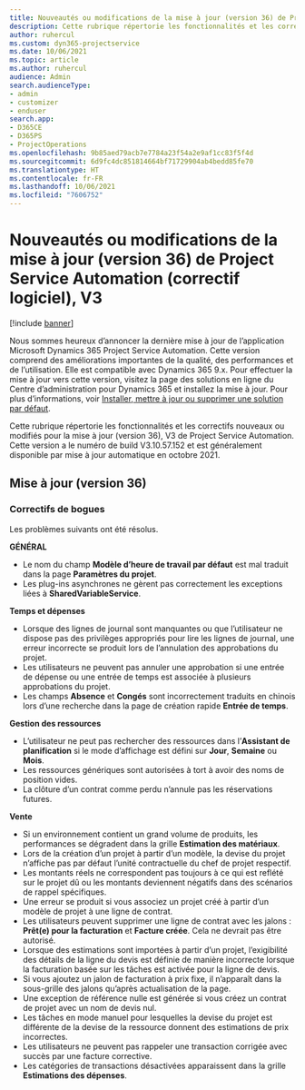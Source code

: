 ```yaml
---
title: Nouveautés ou modifications de la mise à jour (version 36) de Project Service Automation (correctif logiciel), V3
description: Cette rubrique répertorie les fonctionnalités et les correctifs disponibles dans la mise à jour de la version 36, V3 de Microsoft Dynamics 365 Project Service Automation.
author: ruhercul
ms.custom: dyn365-projectservice
ms.date: 10/06/2021
ms.topic: article
ms.author: ruhercul
audience: Admin
search.audienceType:
- admin
- customizer
- enduser
search.app:
- D365CE
- D365PS
- ProjectOperations
ms.openlocfilehash: 9b85aed79acb7e7784a23f54a2e9af1cc83f5f4d
ms.sourcegitcommit: 6d9fc4dc851814664bf71729904ab4bedd85fe70
ms.translationtype: HT
ms.contentlocale: fr-FR
ms.lasthandoff: 10/06/2021
ms.locfileid: "7606752"
---
```

# <a name="whats-new-or-changed-in-project-service-automation-update-release-36-v3"></a>Nouveautés ou modifications de la mise à jour (version 36) de Project Service Automation (correctif logiciel), V3

[!include [banner](../includes/psa-now-project-operations.md)]

Nous sommes heureux d’annoncer la dernière mise à jour de l’application Microsoft Dynamics 365 Project Service Automation. Cette version comprend des améliorations importantes de la qualité, des performances et de l’utilisation. Elle est compatible avec Dynamics 365 9.x. Pour effectuer la mise à jour vers cette version, visitez la page des solutions en ligne du Centre d’administration pour Dynamics 365 et installez la mise à jour. Pour plus d’informations, voir [Installer, mettre à jour ou supprimer une solution par défaut](/power-platform/admin/install-remove-preferred-solution).

Cette rubrique répertorie les fonctionnalités et les correctifs nouveaux ou modifiés pour la mise à jour (version 36), V3 de Project Service Automation. Cette version a le numéro de build V3.10.57.152 et est généralement disponible par mise à jour automatique en octobre 2021.

## <a name="update-release-36"></a>Mise à jour (version 36)

### <a name="bug-fixes"></a>Correctifs de bogues

Les problèmes suivants ont été résolus.

**GÉNÉRAL**
- Le nom du champ **Modèle d’heure de travail par défaut** est mal traduit dans la page **Paramètres du projet**.
- Les plug-ins asynchrones ne gèrent pas correctement les exceptions liées à **SharedVariableService**.

**Temps et dépenses**
- Lorsque des lignes de journal sont manquantes ou que l’utilisateur ne dispose pas des privilèges appropriés pour lire les lignes de journal, une erreur incorrecte se produit lors de l’annulation des approbations du projet.
- Les utilisateurs ne peuvent pas annuler une approbation si une entrée de dépense ou une entrée de temps est associée à plusieurs approbations du projet.
- Les champs **Absence** et **Congés** sont incorrectement traduits en chinois lors d’une recherche dans la page de création rapide **Entrée de temps**.

**Gestion des ressources**
- L’utilisateur ne peut pas rechercher des ressources dans l’**Assistant de planification** si le mode d’affichage est défini sur **Jour**, **Semaine** ou **Mois**.
- Les ressources génériques sont autorisées à tort à avoir des noms de position vides. 
- La clôture d’un contrat comme perdu n’annule pas les réservations futures.

**Vente**
- Si un environnement contient un grand volume de produits, les performances se dégradent dans la grille **Estimation des matériaux**.
- Lors de la création d’un projet à partir d’un modèle, la devise du projet n’affiche pas par défaut l’unité contractuelle du chef de projet respectif.
- Les montants réels ne correspondent pas toujours à ce qui est reflété sur le projet dû ou les montants deviennent négatifs dans des scénarios de rappel spécifiques.
- Une erreur se produit si vous associez un projet créé à partir d’un modèle de projet à une ligne de contrat.
- Les utilisateurs peuvent supprimer une ligne de contrat avec les jalons : **Prêt(e) pour la facturation** et **Facture créée**. Cela ne devrait pas être autorisé.
- Lorsque des estimations sont importées à partir d’un projet, l’exigibilité des détails de la ligne du devis est définie de manière incorrecte lorsque la facturation basée sur les tâches est activée pour la ligne de devis.
- Si vous ajoutez un jalon de facturation à prix fixe, il n’apparaît dans la sous-grille des jalons qu’après actualisation de la page.
- Une exception de référence nulle est générée si vous créez un contrat de projet avec un nom de devis nul.
- Les tâches en mode manuel pour lesquelles la devise du projet est différente de la devise de la ressource donnent des estimations de prix incorrectes.
- Les utilisateurs ne peuvent pas rappeler une transaction corrigée avec succès par une facture corrective.
- Les catégories de transactions désactivées apparaissent dans la grille **Estimations des dépenses**.



